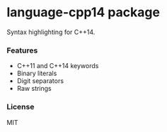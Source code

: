 # language-cpp14 package

Syntax highlighting for C++14.

### Features

* C++11 and C++14 keywords
* Binary literals
* Digit separators
* Raw strings

### License

MIT
